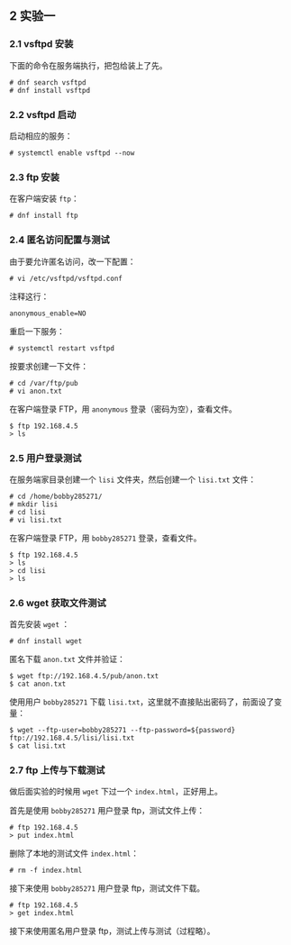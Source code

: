 ## 2 实验一

### 2.1 vsftpd 安装

下面的命令在服务端执行，把包给装上了先。

```
# dnf search vsftpd
# dnf install vsftpd
```

### 2.2 vsftpd 启动

启动相应的服务：

```
# systemctl enable vsftpd --now
```

### 2.3 ftp 安装

在客户端安装 `ftp`：

```
# dnf install ftp
```

### 2.4 匿名访问配置与测试

由于要允许匿名访问，改一下配置：

```
# vi /etc/vsftpd/vsftpd.conf
```

注释这行：

```
anonymous_enable=NO
```

重启一下服务：

```
# systemctl restart vsftpd
```

按要求创建一下文件：

```
# cd /var/ftp/pub
# vi anon.txt
```

在客户端登录 FTP，用 `anonymous` 登录（密码为空），查看文件。

```
$ ftp 192.168.4.5
> ls
```

### 2.5 用户登录测试

在服务端家目录创建一个 `lisi` 文件夹，然后创建一个 `lisi.txt` 文件：

```
# cd /home/bobby285271/
# mkdir lisi
# cd lisi
# vi lisi.txt
```

在客户端登录 FTP，用 `bobby285271` 登录，查看文件。

```
$ ftp 192.168.4.5
> ls
> cd lisi
> ls
```

### 2.6 wget 获取文件测试

首先安装 `wget` ：

```
# dnf install wget
```

匿名下载 `anon.txt` 文件并验证：

```
$ wget ftp://192.168.4.5/pub/anon.txt
$ cat anon.txt
```

使用用户 `bobby285271` 下载 `lisi.txt`，这里就不直接贴出密码了，前面设了变量：

```
$ wget --ftp-user=bobby285271 --ftp-password=${password} ftp://192.168.4.5/lisi/lisi.txt
$ cat lisi.txt
```

### 2.7 ftp 上传与下载测试

做后面实验的时候用 `wget` 下过一个 `index.html`，正好用上。

首先是使用 `bobby285271` 用户登录 ftp，测试文件上传：

```
# ftp 192.168.4.5
> put index.html
```

删除了本地的测试文件 `index.html`：

```
# rm -f index.html
```

接下来使用 `bobby285271` 用户登录 ftp，测试文件下载。

```
# ftp 192.168.4.5
> get index.html
```

接下来使用匿名用户登录 ftp，测试上传与测试（过程略）。
